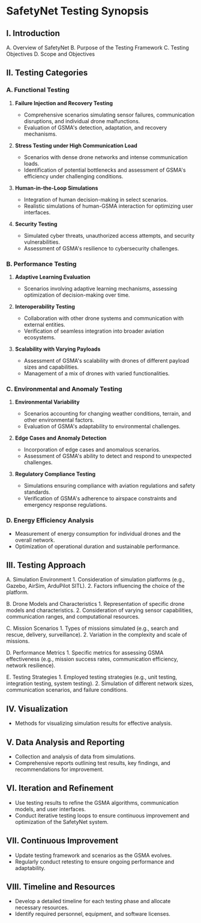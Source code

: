 # SafetyNet Testing Synopsis

## I. Introduction
   A. Overview of SafetyNet
   B. Purpose of the Testing Framework
   C. Testing Objectives
   D. Scope and Objectives

## II. Testing Categories

### A. Functional Testing
   1. **Failure Injection and Recovery Testing**
      - Comprehensive scenarios simulating sensor failures, communication disruptions, and individual drone malfunctions.
      - Evaluation of GSMA's detection, adaptation, and recovery mechanisms.

   2. **Stress Testing under High Communication Load**
      - Scenarios with dense drone networks and intense communication loads.
      - Identification of potential bottlenecks and assessment of GSMA's efficiency under challenging conditions.

   3. **Human-in-the-Loop Simulations**
      - Integration of human decision-making in select scenarios.
      - Realistic simulations of human-GSMA interaction for optimizing user interfaces.

   4. **Security Testing**
      - Simulated cyber threats, unauthorized access attempts, and security vulnerabilities.
      - Assessment of GSMA's resilience to cybersecurity challenges.

### B. Performance Testing
   1. **Adaptive Learning Evaluation**
      - Scenarios involving adaptive learning mechanisms, assessing optimization of decision-making over time.

   2. **Interoperability Testing**
      - Collaboration with other drone systems and communication with external entities.
      - Verification of seamless integration into broader aviation ecosystems.

   3. **Scalability with Varying Payloads**
      - Assessment of GSMA's scalability with drones of different payload sizes and capabilities.
      - Management of a mix of drones with varied functionalities.

### C. Environmental and Anomaly Testing
   1. **Environmental Variability**
      - Scenarios accounting for changing weather conditions, terrain, and other environmental factors.
      - Evaluation of GSMA's adaptability to environmental challenges.

   2. **Edge Cases and Anomaly Detection**
      - Incorporation of edge cases and anomalous scenarios.
      - Assessment of GSMA's ability to detect and respond to unexpected challenges.

   3. **Regulatory Compliance Testing**
      - Simulations ensuring compliance with aviation regulations and safety standards.
      - Verification of GSMA's adherence to airspace constraints and emergency response regulations.

### D. Energy Efficiency Analysis
   - Measurement of energy consumption for individual drones and the overall network.
   - Optimization of operational duration and sustainable performance.

## III. Testing Approach

   A. Simulation Environment
      1. Consideration of simulation platforms (e.g., Gazebo, AirSim, ArduPilot SITL).
      2. Factors influencing the choice of the platform.

   B. Drone Models and Characteristics
      1. Representation of specific drone models and characteristics.
      2. Consideration of varying sensor capabilities, communication ranges, and computational resources.

   C. Mission Scenarios
      1. Types of missions simulated (e.g., search and rescue, delivery, surveillance).
      2. Variation in the complexity and scale of missions.

   D. Performance Metrics
      1. Specific metrics for assessing GSMA effectiveness (e.g., mission success rates, communication efficiency, network resilience).

   E. Testing Strategies
      1. Employed testing strategies (e.g., unit testing, integration testing, system testing).
      2. Simulation of different network sizes, communication scenarios, and failure conditions.

## IV. Visualization
   - Methods for visualizing simulation results for effective analysis.

## V. Data Analysis and Reporting
   - Collection and analysis of data from simulations.
   - Comprehensive reports outlining test results, key findings, and recommendations for improvement.

## VI. Iteration and Refinement
   - Use testing results to refine the GSMA algorithms, communication models, and user interfaces.
   - Conduct iterative testing loops to ensure continuous improvement and optimization of the SafetyNet system.

## VII. Continuous Improvement
   - Update testing framework and scenarios as the GSMA evolves.
   - Regularly conduct retesting to ensure ongoing performance and adaptability.

## VIII. Timeline and Resources
   - Develop a detailed timeline for each testing phase and allocate necessary resources.
   - Identify required personnel, equipment, and software licenses.